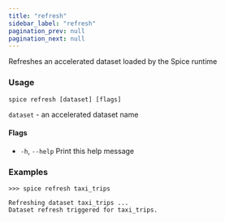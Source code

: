 ```yaml
---
title: "refresh"
sidebar_label: "refresh"
pagination_prev: null
pagination_next: null
---
```


Refreshes an accelerated dataset loaded by the Spice runtime

### Usage

```shell
spice refresh [dataset] [flags]
```

`dataset` - an accelerated dataset name

#### Flags

- `-h`, `--help`   Print this help message

### Examples

```shell 
>>> spice refresh taxi_trips

Refreshing dataset taxi_trips ...
Dataset refresh triggered for taxi_trips.
```
